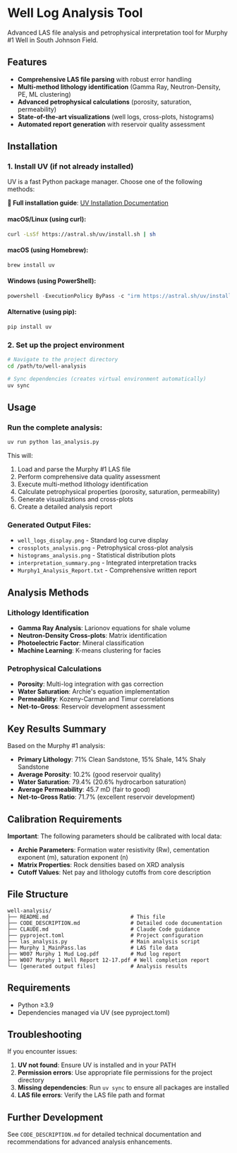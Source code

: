 # Well Log Analysis Tool

Advanced LAS file analysis and petrophysical interpretation tool for Murphy #1 Well in South Johnson Field.

## Features

- **Comprehensive LAS file parsing** with robust error handling
- **Multi-method lithology identification** (Gamma Ray, Neutron-Density, PE, ML clustering)
- **Advanced petrophysical calculations** (porosity, saturation, permeability)
- **State-of-the-art visualizations** (well logs, cross-plots, histograms)
- **Automated report generation** with reservoir quality assessment

## Installation

### 1. Install UV (if not already installed)

UV is a fast Python package manager. Choose one of the following methods:

**📖 Full installation guide**: [UV Installation Documentation](https://docs.astral.sh/uv/getting-started/installation/)

#### macOS/Linux (using curl):
```bash
curl -LsSf https://astral.sh/uv/install.sh | sh
```

#### macOS (using Homebrew):
```bash
brew install uv
```

#### Windows (using PowerShell):
```powershell
powershell -ExecutionPolicy ByPass -c "irm https://astral.sh/uv/install.ps1 | iex"
```

#### Alternative (using pip):
```bash
pip install uv
```

### 2. Set up the project environment

```bash
# Navigate to the project directory
cd /path/to/well-analysis

# Sync dependencies (creates virtual environment automatically)
uv sync
```

## Usage

### Run the complete analysis:

```bash
uv run python las_analysis.py
```

This will:
1. Load and parse the Murphy #1 LAS file
2. Perform comprehensive data quality assessment
3. Execute multi-method lithology identification
4. Calculate petrophysical properties (porosity, saturation, permeability)
5. Generate visualizations and cross-plots
6. Create a detailed analysis report

### Generated Output Files:

- `well_logs_display.png` - Standard log curve display
- `crossplots_analysis.png` - Petrophysical cross-plot analysis
- `histograms_analysis.png` - Statistical distribution plots
- `interpretation_summary.png` - Integrated interpretation tracks
- `Murphy1_Analysis_Report.txt` - Comprehensive written report

## Analysis Methods

### Lithology Identification
- **Gamma Ray Analysis**: Larionov equations for shale volume
- **Neutron-Density Cross-plots**: Matrix identification
- **Photoelectric Factor**: Mineral classification
- **Machine Learning**: K-means clustering for facies

### Petrophysical Calculations  
- **Porosity**: Multi-log integration with gas correction
- **Water Saturation**: Archie's equation implementation
- **Permeability**: Kozeny-Carman and Timur correlations
- **Net-to-Gross**: Reservoir development assessment

## Key Results Summary

Based on the Murphy #1 analysis:

- **Primary Lithology**: 71% Clean Sandstone, 15% Shale, 14% Shaly Sandstone
- **Average Porosity**: 10.2% (good reservoir quality)
- **Water Saturation**: 79.4% (20.6% hydrocarbon saturation)
- **Average Permeability**: 45.7 mD (fair to good)
- **Net-to-Gross Ratio**: 71.7% (excellent reservoir development)

## Calibration Requirements

**Important**: The following parameters should be calibrated with local data:

- **Archie Parameters**: Formation water resistivity (Rw), cementation exponent (m), saturation exponent (n)
- **Matrix Properties**: Rock densities based on XRD analysis
- **Cutoff Values**: Net pay and lithology cutoffs from core description

## File Structure

```
well-analysis/
├── README.md                          # This file
├── CODE_DESCRIPTION.md                # Detailed code documentation
├── CLAUDE.md                          # Claude Code guidance
├── pyproject.toml                     # Project configuration
├── las_analysis.py                    # Main analysis script
├── Murphy 1_MainPass.las              # LAS file data
├── W007 Murphy 1 Mud Log.pdf          # Mud log report
├── W007 Murphy 1 Well Report 12-17.pdf # Well completion report
└── [generated output files]           # Analysis results
```

## Requirements

- Python ≥3.9
- Dependencies managed via UV (see pyproject.toml)

## Troubleshooting

If you encounter issues:

1. **UV not found**: Ensure UV is installed and in your PATH
2. **Permission errors**: Use appropriate file permissions for the project directory  
3. **Missing dependencies**: Run `uv sync` to ensure all packages are installed
4. **LAS file errors**: Verify the LAS file path and format

## Further Development

See `CODE_DESCRIPTION.md` for detailed technical documentation and recommendations for advanced analysis enhancements.